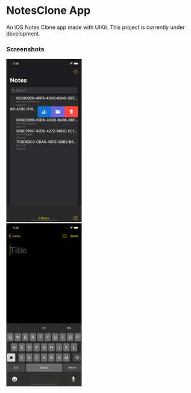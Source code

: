 # NotesClone App
An iOS Notes Clone app made with UIKit. This project is currently under development.

### Screenshots
<div class="row">
  <div class="column">
    <img src="Images/NotesClone-Home.png" width=200>
  </div>
  <div class="column">
    <img src="Images/NotesClone-NewNote.png" width=200>
  </div>
</div>
